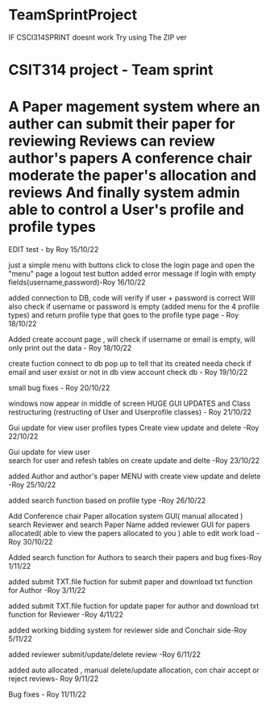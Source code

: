 # TeamSprintProject
IF CSCI314SPRINT doesnt work Try using The ZIP ver

CSIT314 project - Team sprint
===========================================================
A Paper magement system where an auther can submit their paper for reviewing
Reviews can review author's papers
A conference chair moderate the paper's allocation and reviews
And finally system admin able to control a User's profile and profile types
===========================================================
EDIT test - by Roy 15/10/22

just a simple menu with buttons click to close the login page and open the "menu" page
a logout test button 
added error message if login with empty fields(username,password)-Roy 16/10/22

added connection to DB,
code will verify if user + password is correct 
Will also check if username or password is empty
(added menu for the 4 profile types)
and return profile type that goes to the profile type page - Roy 18/10/22

 Added create account page , will check if username or email is empty, will only print out the data - Roy 18/10/22

create fuction connect to db 
pop up to tell that its created
needa check if email and user exsist or not in db
view account check db - Roy 19/10/22

small bug fixes - Roy 20/10/22

windows now appear in middle of screen 
HUGE GUI UPDATES 
and Class restructuring (restructing of User and Userprofile classes) - Roy 21/10/22

Gui update for view user profiles types 
Create view update and delete -Roy 22/10/22

Gui update for view user  
search for user and refesh tables on create update and delte -Roy 23/10/22


added Author and author's paper MENU with create view update and delete -Roy 25/10/22

added search function based on profile type -Roy 26/10/22

Add Conference chair Paper allocation system GUI( manual allocated )
search Reviewer and search Paper Name 
added reviewer GUI for papers allocated( able to view the papers allocated to you ) 
able to edit work load
-Roy 30/10/22

Added search function for Authors to search their papers and bug fixes-Roy 1/11/22

added submit TXT.file fuction for submit paper and download txt function for Author -Roy 3/11/22


added submit TXT.file fuction for update paper for author
and download txt function for Reviewer -Roy 4/11/22 

added working bidding system for reviewer side and Conchair side-Roy 5/11/22 

added reviewer submit/update/delete review -Roy 6/11/22 

added auto allocated , manual delete/update allocation,
con chair accept or reject reviews- Roy 9/11/22


Bug fixes - Roy 11/11/22
